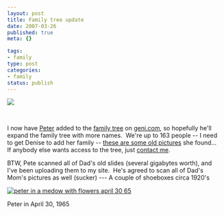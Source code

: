 ```yaml
--- 
layout: post
title: Family tree update
date: 2007-03-26
published: true
meta: {}

tags: 
- family
type: post
categories: 
- family
status: publish
---
```



![](http://media.eick.us/2011/05/434504876_56bf8ba1cc_m.jpg)

 

 

 

I now have [Peter](http://www.andyeick.com/gallery.aspx?tag=peter) added to the [family tree](http://blog-family.andyeick.com/2007/03/18/Family+Tree.aspx) on [geni.com](http://geni.com), so hopefully he'll expand the family tree with more names.  We're up to 163 people -- I need to get Denise to add her family -- [these are some old pictures](http://blog-family.andyeick.com/2007/02/08/Denises+Childhood+Pictures.aspx) she found...  If anybody else wants access to the tree, just [contact me](http://www.andyeick.com/Administration/Contactme.aspx).

 

BTW, Pete scanned all of Dad's old slides (several gigabytes worth), and I've been uploading them to my site.  He's agreed to scan all of Dad's Mom's pictures as well (sucker) --- A couple of shoeboxes circa 1920's

 

[![peter in a medow with flowers april 30 65](http://media.eick.us/2011/05/333131649_265f16b2da_m.jpg)](http://www.flickr.com/photos/19429588@N00/333131649/ "peter in a medow with flowers april 30 65")

 

Peter in April 30, 1965

